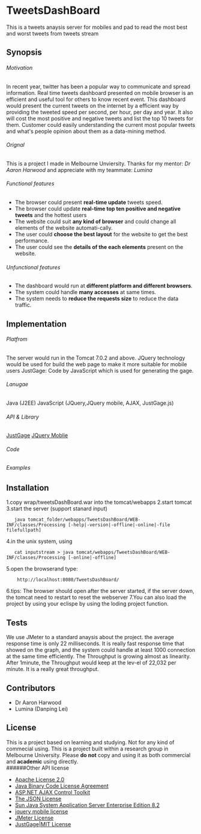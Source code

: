 # TweetsDashBoard
This is a tweets anaysis server for mobiles and pad to read the most best and worst tweets from tweets stream

## Synopsis
###### Motivation
In recent year, twitter has been a popular way to communicate and spread information. Real time tweets dashboard presented on mobile browser is an efficient and useful tool for others to know recent event. This dashboard would present the current tweets on the internet by a efficient way by providing the tweeted speed per second, per hour, per day and year. It also will cost the most positive and negative tweets and list the top 10 tweets for them. Customer could easily understanding the current most popular tweets and what's people opinion about them as a data-mining method.
###### Orignal
This is a project I made in Melbourne Unviersity. Thanks for my mentor: *Dr Aaron Harwood* and appreciate with my teammate: *Lumina*
###### Functional features
- The browser could present **real-time update** tweets speed.
- The browser could update **real-time top ten positive and negative tweets** and the hottest users
- The website could suit **any kind of browser** and could change all elements of the website automati-cally.
- The user could **choose the best layout** for the website to get the best performance.
- The user could see the **details of the each elements** present on the website.
###### Unfunctional features
- The dashboard would run at **different platform and different browsers**.
- The system could handle **many accesses** at same times.
- The system needs to **reduce the requests size** to reduce the data traffic.

## Implementation
###### Platfrom
The server would run in the Tomcat 7.0.2 and above.
JQuery technology would be used for build the web page to make it more suitable for mobile users
JustGage: Code by JavaScript which is used for generating the gage.
###### Lanugae
Java (J2EE)
JavaScript (JQuery,JQuery mobile, AJAX, JustGage.js)
###### API & Library
[JustGage](justGage.com)
[JQuery Moblie](https://jquerymobile.com/)
###### Code
###### Examples

## Installation
1.copy wrap/tweetsDashBoard.war into the tomcat/webapps
2.start tomcat
3.start the server (support stanard input)
```
   java tomcat_folder/webapps/TweetsDashBoard/WEB-INF/classes/Processing [-help|-version|-offline|-online|-file filefullpath]
```
4.in the unix system, using
```
   cat inputstream > java tomcat/webapps/TweetsDashBoard/WEB-INF/classes/Processing [-online|-offline]
```
5.open the browserand  type:
```
	http://localhost:8080/TweetsDashBoard/ 
```
6.tips: The browser should open after the server started, if the server down, the tomcat need to restart to reset the webserver
7.You can also load the project by using your eclispe by using the loding project function.

## Tests
We use JMeter to a standard anaysis about the project. the average response time is only 22 milliseconds. It is really fast response time that showed on the graph, and the system could handle at least 1000 connection at the same time efficiently.
The Throughput is growing almost as linearity. After 1minute, the Throughput would keep at the lev-el of 22,032 per minute. It is a really great throughput.


## Contributors
- Dr Aaron Harwood 
- Lumina (Danping Lei)

## License
This is a project based on learning and studying. Not for any kind of commecial using. This is a project built within a research group in Melbourne University. Please **do not** copy and using it as both commercial and **academic** using directly.  
######Other API license
- [Apache License 2.0](http://www.apache.org/licenses/LICENSE-2.0.txt)
- [Java Binary Code License Agreement](http://www.oracle.com/technetwork/java/javase/terms/license/index.html)
- [ASP.NET AJAX Control Toolkit](http://ajaxcontroltoolkit.codeplex.com/license)
- [The JSON License](http://www.json.org/license.html)
- [Sun Java System Application Server Enterprise Edition 8.2](http://www.oracle.com/technetwork/java/javaee/as8-149814.txt)
- [jquery mobile license](https://jquery.org/license/)
- [JMeter License](http://jmeter.apache.org/)
- [JustGage|MIT License](http://opensource.org/licenses/mit-license.php)


